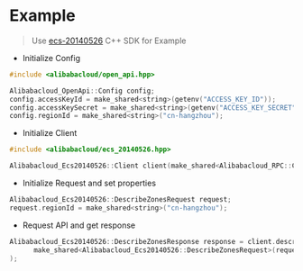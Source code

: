 # Example

> Use [ecs-20140526](../../ecs-20140526/) C++ SDK for Example

- Initialize Config

```c++
#include <alibabacloud/open_api.hpp>

Alibabacloud_OpenApi::Config config;
config.accessKeyId = make_shared<string>(getenv("ACCESS_KEY_ID"));
config.accessKeySecret = make_shared<string>(getenv("ACCESS_KEY_SECRET"));
config.regionId = make_shared<string>("cn-hangzhou");
```

- Initialize Client

```c++
#include <alibabacloud/ecs_20140526.hpp>

Alibabacloud_Ecs20140526::Client client(make_shared<Alibabacloud_RPC::Config>(config));
```

- Initialize Request and set properties

```c++
Alibabacloud_Ecs20140526::DescribeZonesRequest request;
request.regionId = make_shared<string>("cn-hangzhou");
```

- Request API and get response

```c++
Alibabacloud_Ecs20140526::DescribeZonesResponse response = client.describeZones(
      make_shared<Alibabacloud_Ecs20140526::DescribeZonesRequest>(request)
);
```
